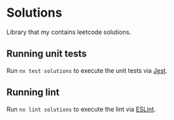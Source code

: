 # Solutions

Library that my contains leetcode solutions.

## Running unit tests

Run `nx test solutions` to execute the unit tests via [Jest](https://jestjs.io).

## Running lint

Run `nx lint solutions` to execute the lint via [ESLint](https://eslint.org/).
